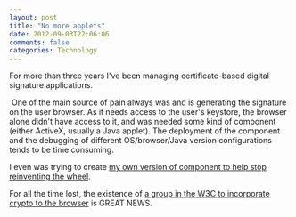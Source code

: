 ```yaml
---
layout: post
title: "No more applets"
date: 2012-09-03T22:06:06
comments: false
categories: Technology
---
```


For more than three years I've been managing certificate-based digital signature applications.


&nbsp;One of the main source of pain always was and is generating the signature on the user browser. As it needs access to the user's keystore, the browser alone didn't have access to it, and was needed some kind of component (either ActiveX, usually a Java applet). The deployment of the component and the debugging of different OS/browser/Java version configurations tends to be time consuming.


I even was trying to create [my own version of component to help stop reinventing the wheel](https://github.com/crypteasy/crypteasy-applet).


For all the time lost, the existence of [a group in the W3C to incorporate crypto to the browser](http://www.w3.org/2012/webcrypto/) is GREAT NEWS.

